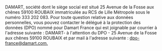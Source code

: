 DAMART, société dont le siège social est situé 25 Avenue de la Fosse aux chênes 59100 ROUBAIX immatriculée au RCS de Lille Métropole sous le numéro 333 202 083. Pour toute question relative aux données personnelles, vous pouvez contacter le délégué à la protection des données (DPO) nommé pour Damart France qui est joignable par courrier à l'adresse suivante : DAMART- à l'attention du DPO - 25 Avenue de la Fosse aux chênes 59100 ROUBAIX et par mail à l'adresse suivante : [dpo-france@damart.com.](mailto:dpo-france@damart.com)